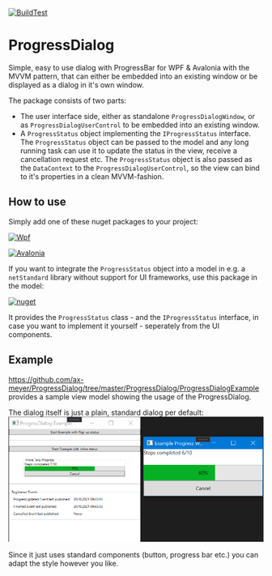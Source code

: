 [![BuildTest](https://github.com/ax-meyer/ProgressDialog/actions/workflows/BuildAndDeploy.yml/badge.svg?branch=main)](https://github.com/ax-meyer/ProgressDialog/actions/workflows/BuildAndDeploy.yml?query=branch%3Amain)

# ProgressDialog
Simple, easy to use dialog with ProgressBar for WPF & Avalonia with the MVVM pattern, that can either be embedded into an existing window or be displayed as a dialog in it's own window.

The package consists of two parts:
* The user interface side, either as standalone `ProgressDialogWindow`, or as `ProgressDialogUserControl` to be embedded into an existing window. 
* A `ProgressStatus` object implementing the `IProgressStatus` interface. The `ProgressStatus` object can be passed to the model and any long running task can use it to update the status in the view, receive a cancellation request etc. The `ProgressStatus` object is also passed as the `DataContext` to the `ProgressDialogUserControl`, so the view can bind to it's properties in a clean MVVM-fashion.

## How to use

Simply add one of these nuget packages to your project: 

[![Wpf](https://img.shields.io/nuget/v/ProgressDialog.Wpf.svg?label=Wpf)](https://www.nuget.org/packages/ProgressDialog.Wpf/) 

[![Avalonia](https://img.shields.io/nuget/v/ProgressDialog.Avalonia.svg?label=Avalonia)](https://www.nuget.org/packages/ProgressDialog.Avalonia/)

If you want to integrate the `ProgressStatus` object into a model in e.g. a `netStandard` library without support for UI frameworks, use this package in the model:

[![nuget](https://img.shields.io/nuget/v/ProgressDialogStatus.svg?label=nuget)](https://www.nuget.org/packages/ProgressDialogStatus/)

It provides the `ProgressStatus` class - and the `IProgressStatus` interface, in case you want to implement it yourself - seperately from the UI components. 

## Example
https://github.com/ax-meyer/ProgressDialog/tree/master/ProgressDialog/ProgressDialogExample provides a sample view model showing the usage of the ProgressDialog.

The dialog itself is just a plain, standard dialog per default:
![Screenshot of the progress dialog](resources/screenshot.png)

Since it just uses standard components (button, progress bar etc.) you can adapt the style however you like.
